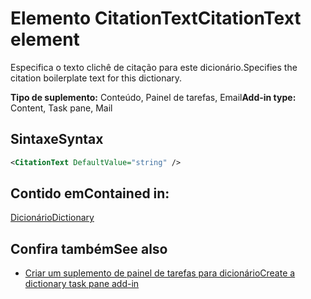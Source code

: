 # <a name="citationtext-element"></a><span data-ttu-id="403b3-101">Elemento CitationText</span><span class="sxs-lookup"><span data-stu-id="403b3-101">CitationText element</span></span>

<span data-ttu-id="403b3-102">Especifica o texto clichê de citação para este dicionário.</span><span class="sxs-lookup"><span data-stu-id="403b3-102">Specifies the citation boilerplate text for this dictionary.</span></span>

<span data-ttu-id="403b3-103">**Tipo de suplemento:** Conteúdo, Painel de tarefas, Email</span><span class="sxs-lookup"><span data-stu-id="403b3-103">**Add-in type:** Content, Task pane, Mail</span></span>

## <a name="syntax"></a><span data-ttu-id="403b3-104">Sintaxe</span><span class="sxs-lookup"><span data-stu-id="403b3-104">Syntax</span></span>

```XML
<CitationText DefaultValue="string" />
```

## <a name="contained-in"></a><span data-ttu-id="403b3-105">Contido em</span><span class="sxs-lookup"><span data-stu-id="403b3-105">Contained in:</span></span>

[<span data-ttu-id="403b3-106">Dicionário</span><span class="sxs-lookup"><span data-stu-id="403b3-106">Dictionary</span></span>](dictionary.md)

## <a name="see-also"></a><span data-ttu-id="403b3-107">Confira também</span><span class="sxs-lookup"><span data-stu-id="403b3-107">See also</span></span>

- [<span data-ttu-id="403b3-108">Criar um suplemento de painel de tarefas para dicionário</span><span class="sxs-lookup"><span data-stu-id="403b3-108">Create a dictionary task pane add-in</span></span>](https://docs.microsoft.com/office/dev/add-ins/word/dictionary-task-pane-add-ins)
